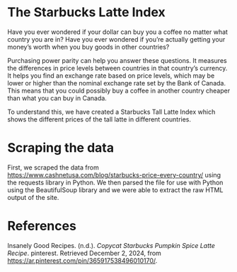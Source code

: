 # The Starbucks Latte Index

Have you ever wondered if your dollar can buy you a coffee no matter what country you are in? Have you ever wondered if you’re actually getting your money’s worth when you buy goods in other countries? 

Purchasing power parity can help you answer these questions. It measures the differences in price levels between countries in that country’s currency. It helps you find an exchange rate based on price levels, which may be lower or higher than the nominal exchange rate set by the Bank of Canada. This means that you could possibly buy a coffee in another country cheaper than what you can buy in Canada.

To understand this, we have created a Starbucks Tall Latte Index which shows the different prices of the tall latte in different countries.

# Scraping the data
First, we scraped the data from https://www.cashnetusa.com/blog/starbucks-price-every-country/ using the requests library in Python. We then parsed the file for use with Python using the BeautifulSoup library and we were able to extract the raw HTML output of the site.


# References
Insanely Good Recipes. (n.d.). *Copycat Starbucks Pumpkin Spice Latte Recipe*. pinterest. Retrieved December 2, 2024, from https://ar.pinterest.com/pin/365917538496010170/. 
